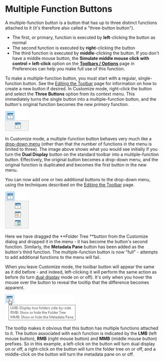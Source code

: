 # Multiple Function Buttons

A multiple-function button is a button that has up to three distinct functions attached to it (it's therefore also called a "three-button button").

- The first, or primary, function is executed by **left**-clicking the button as normal
- The second function is executed by **right**-clicking the button
- The third function is executed by **middle**-clicking the button. If you don't have a middle mouse button, the **Simulate middle mouse click with control + left-click** option on the **[Toolbars / Options](/Manual/preferences/preferences_categories/toolbars/toolbar_options.md)** page in Preferences can help you make full use of this function.

To make a multiple-function button, you must start with a regular, single-function button. See the [Editing the Toolbar]() page for information on how to create a new button if desired. In Customize mode, right-click the button and select the **Three Buttons** option from its context menu. This immediately turns the single button into a multiple-function button, and the button's original function becomes the new *primary* function.

![](/Manual/images/media/three_button_1.png) 

  
In Customize mode, a multiple-function button behaves very much like a [drop-down menu](drop-down_buttons_and_menus.md) (other than that the number of functions in the menu is limited to three). The image above shows what you would see initially if you turn the **Dual Display** button on the standard toolbar into a multiple-function button. Effectively, the original button becomes a drop-down menu, and the original function is duplicated and becomes the first button in the new menu.

You can now add one or two additional buttons to the drop-down menu, using the techniques described on the [Editing the Toolbar]() page.

![](/Manual/images/media/three_button_2.png) 

Here we have dragged the **Folder Tree **button from the Customize dialog and dropped it in the menu - it has become the button's second function. Similarly, the **Metadata Pane** button has been added as the button's third function. The multiple-function button is now "full" - attempts to add additional functions to the menu will fail.

When you leave Customize mode, the toolbar button will appear the same as it did before - and indeed, left-clicking it will perform the same action as before (to turn [dual display](/Manual/basic_concepts/the_lister/dual_display/README.md) mode on or off). It's only when you hover the mouse over the button to reveal the tooltip that the difference becomes apparent.

![](/Manual/images/media/three_button_3.png) 

The tooltip makes it obvious that this button has multiple functions attached to it. The button associated with each function is indicated by the **LMB** (left mouse button), **RMB** (right mouse button) and **MMB** (middle mouse button) prefixes. So in this example, a left-click on the button will turn dual display on or off, a right-click on the button will turn the folder tree on or off, and a middle-click on the button will turn the metadata pane on or off.
